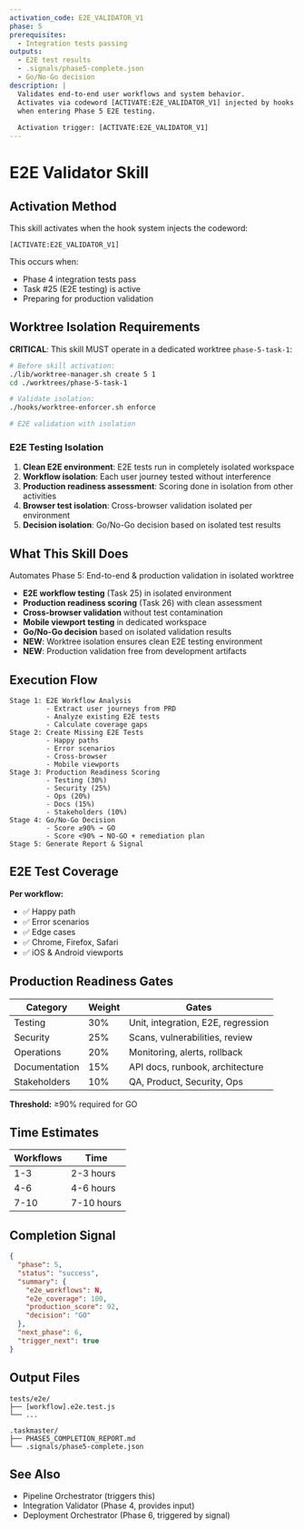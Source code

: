 ```yaml
---
activation_code: E2E_VALIDATOR_V1
phase: 5
prerequisites:
  - Integration tests passing
outputs:
  - E2E test results
  - .signals/phase5-complete.json
  - Go/No-Go decision
description: |
  Validates end-to-end user workflows and system behavior.
  Activates via codeword [ACTIVATE:E2E_VALIDATOR_V1] injected by hooks
  when entering Phase 5 E2E testing.
  
  Activation trigger: [ACTIVATE:E2E_VALIDATOR_V1]
---
```


# E2E Validator Skill

## Activation Method

This skill activates when the hook system injects the codeword:
```
[ACTIVATE:E2E_VALIDATOR_V1]
```

This occurs when:
- Phase 4 integration tests pass
- Task #25 (E2E testing) is active
- Preparing for production validation

## Worktree Isolation Requirements

**CRITICAL**: This skill MUST operate in a dedicated worktree `phase-5-task-1`:

```bash
# Before skill activation:
./lib/worktree-manager.sh create 5 1
cd ./worktrees/phase-5-task-1

# Validate isolation:
./hooks/worktree-enforcer.sh enforce

# E2E validation with isolation
```

### E2E Testing Isolation
1. **Clean E2E environment**: E2E tests run in completely isolated workspace
2. **Workflow isolation**: Each user journey tested without interference
3. **Production readiness assessment**: Scoring done in isolation from other activities
4. **Browser test isolation**: Cross-browser validation isolated per environment
5. **Decision isolation**: Go/No-Go decision based on isolated test results


## What This Skill Does

Automates Phase 5: End-to-end & production validation in isolated worktree

- **E2E workflow testing** (Task 25) in isolated environment
- **Production readiness scoring** (Task 26) with clean assessment
- **Cross-browser validation** without test contamination
- **Mobile viewport testing** in dedicated workspace
- **Go/No-Go decision** based on isolated validation results
- **NEW**: Worktree isolation ensures clean E2E testing environment
- **NEW**: Production validation free from development artifacts

## Execution Flow

```
Stage 1: E2E Workflow Analysis
         - Extract user journeys from PRD
         - Analyze existing E2E tests
         - Calculate coverage gaps
Stage 2: Create Missing E2E Tests
         - Happy paths
         - Error scenarios
         - Cross-browser
         - Mobile viewports
Stage 3: Production Readiness Scoring
         - Testing (30%)
         - Security (25%)
         - Ops (20%)
         - Docs (15%)
         - Stakeholders (10%)
Stage 4: Go/No-Go Decision
         - Score ≥90% → GO
         - Score <90% → NO-GO + remediation plan
Stage 5: Generate Report & Signal
```

## E2E Test Coverage

**Per workflow:**
- ✅ Happy path
- ✅ Error scenarios
- ✅ Edge cases
- ✅ Chrome, Firefox, Safari
- ✅ iOS & Android viewports

## Production Readiness Gates

| Category | Weight | Gates |
|----------|--------|-------|
| Testing | 30% | Unit, integration, E2E, regression |
| Security | 25% | Scans, vulnerabilities, review |
| Operations | 20% | Monitoring, alerts, rollback |
| Documentation | 15% | API docs, runbook, architecture |
| Stakeholders | 10% | QA, Product, Security, Ops |

**Threshold:** ≥90% required for GO

## Time Estimates

| Workflows | Time |
|-----------|------|
| 1-3 | 2-3 hours |
| 4-6 | 4-6 hours |
| 7-10 | 7-10 hours |

## Completion Signal

```json
{
  "phase": 5,
  "status": "success",
  "summary": {
    "e2e_workflows": N,
    "e2e_coverage": 100,
    "production_score": 92,
    "decision": "GO"
  },
  "next_phase": 6,
  "trigger_next": true
}
```

## Output Files

```
tests/e2e/
├── [workflow].e2e.test.js
└── ...

.taskmaster/
├── PHASE5_COMPLETION_REPORT.md
└── .signals/phase5-complete.json
```

## See Also

- Pipeline Orchestrator (triggers this)
- Integration Validator (Phase 4, provides input)
- Deployment Orchestrator (Phase 6, triggered by signal)